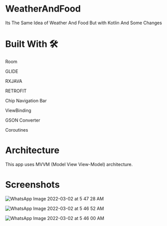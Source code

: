 # WeatherAndFood
Its The Same Idea of Weather And Food But with Kotlin And Some Changes
# Built With 🛠
Room

GLIDE

RXJAVA

RETROFIT

Chip Navigation Bar

ViewBinding

GSON Converter

Coroutines

# Architecture

This app uses MVVM (Model View View-Model) architecture.

# Screenshots

![WhatsApp Image 2022-03-02 at 5 47 28 AM](https://user-images.githubusercontent.com/68753686/156286123-bfbbca9c-fc5b-43ae-9748-5ac023740228.jpeg)

![WhatsApp Image 2022-03-02 at 5 46 52 AM](https://user-images.githubusercontent.com/68753686/156286145-d9cd732b-88bb-4414-a22f-c5f66103a460.jpeg)

![WhatsApp Image 2022-03-02 at 5 46 00 AM](https://user-images.githubusercontent.com/68753686/156286163-80866072-357b-4810-a558-ec83c62107e1.jpeg)
